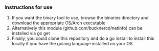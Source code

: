 ### Instructions for use

1. If you want the binary tool to use, browse the binaries directory and download the appropriate OS/Arch executable
2. Alternatively this module (github.com/bucknercd/netinfo) can be installed via go get
3. Finally, you could clone this repository and do a go install to install this locally if you have the golang language installed on your OS
